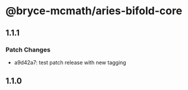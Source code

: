 # @bryce-mcmath/aries-bifold-core

## 1.1.1

### Patch Changes

- a9d42a7: test patch release with new tagging

## 1.1.0
